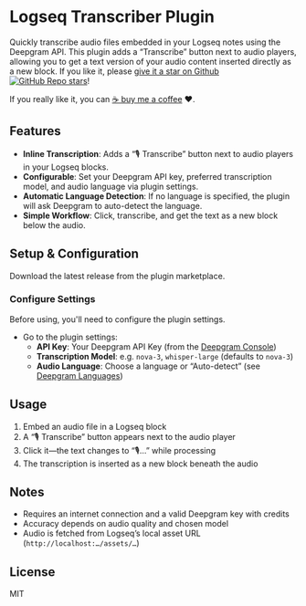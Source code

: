 # Logseq Transcriber Plugin

  Quickly transcribe audio files embedded in your Logseq notes using the Deepgram API. This plugin adds a “Transcribe” button next to audio players, allowing you to get a text version of your audio content inserted directly as a new block. If you like it, please [give it a star on Github ![GitHub Repo stars](https://img.shields.io/github/stars/marijnbent/logseq-transcriber?style=social)](https://github.com/marijnbent/logseq-transcriber)!

  If you really like it, you can [☕ buy me a coffee](https://buymeacoffe.com/marijnbent) ❤️.

## Features

- **Inline Transcription**: Adds a “🎙️ Transcribe” button next to audio players in your Logseq blocks.
- **Configurable**: Set your Deepgram API key, preferred transcription model, and audio language via plugin settings.
- **Automatic Language Detection**: If no language is specified, the plugin will ask Deepgram to auto-detect the language.
- **Simple Workflow**: Click, transcribe, and get the text as a new block below the audio.

## Setup & Configuration

Download the latest release from the plugin marketplace.

### Configure Settings

Before using, you'll need to configure the plugin settings.

- Go to the plugin settings:
  - **API Key**: Your Deepgram API Key (from the [Deepgram Console](https://console.deepgram.com/project/_/api-keys))
  - **Transcription Model**: e.g. `nova-3`, `whisper-large` (defaults to `nova-3`)
  - **Audio Language**: Choose a language or “Auto-detect” (see [Deepgram Languages](https://developers.deepgram.com/docs/models-languages-overview))

## Usage

1. Embed an audio file in a Logseq block
2. A “🎙️ Transcribe” button appears next to the audio player
3. Click it—the text changes to “🎙️…” while processing
4. The transcription is inserted as a new block beneath the audio

## Notes

- Requires an internet connection and a valid Deepgram key with credits
- Accuracy depends on audio quality and chosen model
- Audio is fetched from Logseq’s local asset URL (`http://localhost:…/assets/…`)

## License

MIT